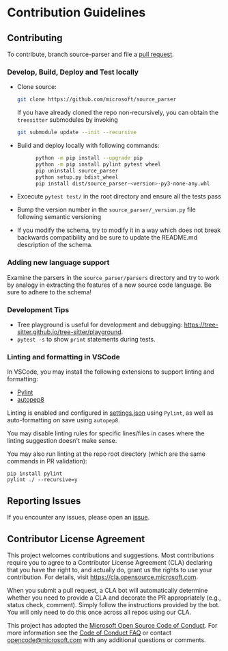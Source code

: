 # Contribution Guidelines


## Contributing

To contribute, branch source-parser and file a [pull request](https://github.com/microsoft/source_parser/pulls).

### Develop, Build, Deploy and Test locally
  - Clone source:

      ```bash
      git clone https://github.com/microsoft/source_parser
      ```

      If you have already cloned the repo non-recursively, you can obtain the `treesitter` submodules by invoking

      ```bash
      git submodule update --init --recursive
      ```
  - Build and deploy locally with following commands:
      ```bash
            python -m pip install --upgrade pip
            python -m pip install pylint pytest wheel
            pip uninstall source_parser
            python setup.py bdist_wheel
            pip install dist/source_parser-<version>-py3-none-any.whl
      ```
  - Excecute `pytest test/` in the root directory and ensure all the tests pass
  - Bump the version number in the `source_parser/_version.py` file
     following semantic versioning
  - If you modify the schema, try to modify it in a way which does not
     break backwards compatibility and be sure to update the README.md
     description of the schema.

### Adding new language support

Examine the parsers in the `source_parser/parsers` directory
and try to work by analogy in extracting the features of a new source code language. Be sure to
adhere to the schema!


### Development Tips
- Tree playground is useful for development and debugging: <https://tree-sitter.github.io/tree-sitter/playground>.
- ```pytest -s``` to show ```print``` statements during tests.

### Linting and formatting in VSCode

In VSCode, you may install the following extensions to support linting and formatting:

- [Pylint](https://marketplace.visualstudio.com/items?itemName=ms-python.pylint)
- [autopep8](https://marketplace.visualstudio.com/items?itemName=ms-python.autopep8)

Linting is enabled and configured in [settings.json](./.vscode/settings.json) using `Pylint`, as well as auto-formatting on save using `autopep8`.

You may disable linting rules for specific lines/files in cases where the linting suggestion doesn't make sense.

You may also run linting at the repo root directory (which are the same commands in PR validation):

```
pip install pylint
pylint ./ --recursive=y
```

## Reporting Issues

If you encounter any issues, please open an [issue](https://github.com/microsoft/source_parser/issues).

## Contributor License Agreement

This project welcomes contributions and suggestions.  Most contributions require you to agree to a
Contributor License Agreement (CLA) declaring that you have the right to, and actually do, grant us
the rights to use your contribution. For details, visit https://cla.opensource.microsoft.com.

When you submit a pull request, a CLA bot will automatically determine whether you need to provide
a CLA and decorate the PR appropriately (e.g., status check, comment). Simply follow the instructions
provided by the bot. You will only need to do this once across all repos using our CLA.

This project has adopted the [Microsoft Open Source Code of Conduct](https://opensource.microsoft.com/codeofconduct/). For more information see the [Code of Conduct FAQ](https://opensource.microsoft.com/codeofconduct/faq/) or contact [opencode@microsoft.com](mailto:opencode@microsoft.com) with any additional questions or comments.

